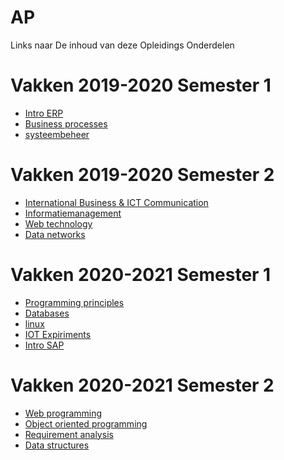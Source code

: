 # AP
Links naar De inhoud van deze Opleidings Onderdelen

 # Vakken 2019-2020 Semester 1  
- [Intro ERP](https://bamaflexweb.ap.be/BMFUIDetailxOLOD.aspx?a=138638&b=5&c=1)
- [Business processes](https://bamaflexweb.ap.be/BMFUIDetailxOLOD.aspx?a=137004&b=5&c=1)
- [systeembeheer]()

# Vakken 2019-2020 Semester 2
- [International Business & ICT Communication](https://bamaflexweb.ap.be/BMFUIDetailxOLOD.aspx?a=136992&b=5&c=1)
- [Informatiemanagement]( https://bamaflexweb.ap.be/BMFUIDetailxOLOD.aspx?a=137033&b=5&c=1)
- [Web technology](https://bamaflexweb.ap.be/BMFUIDetailxOLOD.aspx?a=138340&b=5&c=1)
- [Data networks](https://bamaflexweb.ap.be/BMFUIDetailxOLOD.aspx?a=137004&b=5&c=1)
  
# Vakken 2020-2021 Semester 1
- [Programming principles]( https://bamaflexweb.ap.be/BMFUIDetailxOLOD.aspx?a=136214&b=5&c=1)
- [Databases](https://bamaflexweb.ap.be/BMFUIDetailxOLOD.aspx?a=138318&b=5&c=1 )
- [linux](https://bamaflexweb.ap.be/BMFUIDetailxOLOD.aspx?a=138320&b=5&c=1 )
- [IOT Expiriments](https://bamaflexweb.ap.be/BMFUIDetailxOLOD.aspx?a=138323&b=5&c=1)
- [Intro SAP](https://bamaflexweb.ap.be/BMFUIDetailxOLOD.aspx?a=137009&b=5&c=1)

  
  
# Vakken 2020-2021 Semester 2
- [Web programming](https://bamaflexweb.ap.be/BMFUIDetailxOLOD.aspx?a=138325&b=5&c=1)
- [Object oriented programming](https://bamaflexweb.ap.be/BMFUIDetailxOLOD.aspx?a=138331&b=5&c=1)
- [Requirement analysis](https://bamaflexweb.ap.be/BMFUIDetailxOLOD.aspx?a=138330&b=5&c=1)
- [Data structures](https://bamaflexweb.ap.be/BMFUIDetailxOLOD.aspx?a=138329&b=5&c=1)

 




